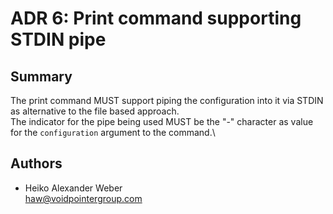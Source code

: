 # ADR 6: Print command supporting STDIN pipe

## Summary

The print command MUST support piping the configuration into it via STDIN as alternative to the file based approach.\
The indicator for the pipe being used MUST be the "-" character as value for the `configuration` argument to the command.\

## Authors

* Heiko Alexander Weber\
[haw@voidpointergroup.com](mailto:haw@voidpointergroup.com)
